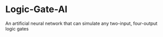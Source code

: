 # Logic-Gate-AI
An artificial neural network that can simulate any two-input, four-output logic gates 
